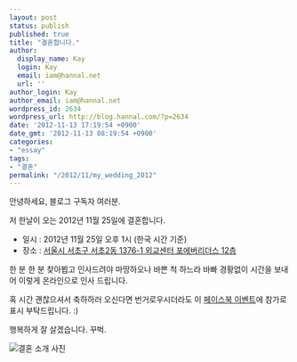 ```yaml
---
layout: post
status: publish
published: true
title: "결혼합니다."
author:
  display_name: Kay
  login: Kay
  email: iam@hannal.net
  url: ''
author_login: Kay
author_email: iam@hannal.net
wordpress_id: 2634
wordpress_url: http://blog.hannal.com/?p=2634
date: '2012-11-13 17:19:54 +0900'
date_gmt: '2012-11-13 08:19:54 +0900'
categories:
- "essay"
tags:
- "결혼"
permalink: "/2012/11/my_wedding_2012"
---
```

<p>안녕하세요, 블로그 구독자 여러분.</p>
<p>저 한날이 오는 2012년 11월 25일에 결혼합니다.</p>
<ul>
<li>일시 : 2012년 11월 25일 오후 1시 (한국 시간 기준)</li>
<li>장소 : <a href="http://goo.gl/maps/wcHRE">서울시 서초구 서초2동 1376-1 외교센터 포에버리더스 12층</a></li>
</ul>
<p>한 분 한 분 찾아뵙고 인사드려야 마땅하오나 바쁜 척 하느라 바빠 경황없이 시간을 보내어 이렇게 온라인으로 인사 드립니다.</p>
<p>혹 시간 괜찮으셔서 축하하러 오신다면 번거로우시더라도 이 <a href="http://www.facebook.com/events/306796666095540/">페이스북 이벤트</a>에 참가로 표시 부탁드립니다. :)</p>
<p>행복하게 잘 살겠습니다. 꾸벅.</p>
<p><img src="http://blog.hannal.com/assets/uploads/2012/11/hannal_soohyun_wedding_01.jpg" alt="결혼 소개 사진" /></p>
